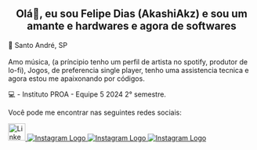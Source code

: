# <h2 align="center">Olá👋, eu sou Felipe Dias (AkashiAkz) e sou um amante e hardwares e agora de softwares</h2>
<p>📌 Santo André, SP<br>
  <br> Amo música, (a príncipio tenho um perfil de artista no spotify, produtor de lo-fi), Jogos, de preferencia single player, tenho uma assistencia tecnica e agora estou me apaixonando por códigos.

💻 - Instituto PROA - Equipe 5 2024 2° semestre.

Você pode me encontrar nas seguintes redes sociais:

<a href="https://www.linkedin.com/in/felipediaslima/" target="_blank">
<img src="https://img.shields.io/badge/LinkedIn-0077B5?style=for-the-badge&logo=linkedin&logoColor=white" height="35" alt="Linkedin logo" />
<a href="https://www.instagram.com/akashi_kazuya79/" target"_blank">
  <img src="https://img.shields.io/static/v1?message=Instagram&logo=instagram&label=&color=E4405F&logoColor=white&labelColor=&style=for-the-badge" height"35" alt="Instagram Logo"/>
<a href="https://www.instagram.com/akz_gaming79/" target"_blank">
  <img src="https://img.shields.io/static/v1?message=Instagram&logo=instagram&label=&color=E4405F&logoColor=white&labelColor=&style=for-the-badge" height"35" alt="Instagram Logo"/>
<a href="https://open.spotify.com/intl-pt/artist/6LEdJ6utI177hisghYMflp?si=1MvNQ-tkQE-IAU2AQAC1Kg" target"_blank">
  <img src="https://img.shields.io/badge/spotify-1ED760?logo=spotify&logoColor=white" height"45" alt="Instagram Logo">
